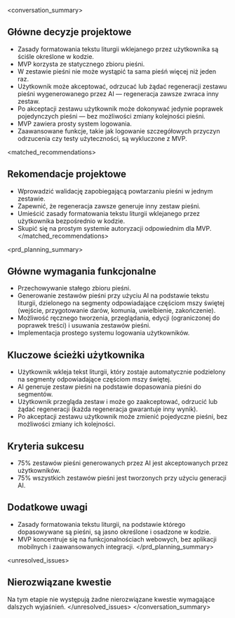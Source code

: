 <conversation_summary>
<decisions>
## Główne decyzje projektowe
- Zasady formatowania tekstu liturgii wklejanego przez użytkownika są ściśle określone w kodzie.
- MVP korzysta ze statycznego zbioru pieśni.
- W zestawie pieśni nie może wystąpić ta sama pieśń więcej niż jeden raz.
- Użytkownik może akceptować, odrzucać lub żądać regeneracji zestawu pieśni wygenerowanego przez AI — regeneracja zawsze zwraca inny zestaw.
- Po akceptacji zestawu użytkownik może dokonywać jedynie poprawek pojedynczych pieśni — bez możliwości zmiany kolejności pieśni.
- MVP zawiera prosty system logowania.
- Zaawansowane funkcje, takie jak logowanie szczegółowych przyczyn odrzucenia czy testy użyteczności, są wykluczone z MVP.
</decisions>

<matched_recommendations>
## Rekomendacje projektowe
- Wprowadzić walidację zapobiegającą powtarzaniu pieśni w jednym zestawie.
- Zapewnić, że regeneracja zawsze generuje inny zestaw pieśni.
- Umieścić zasady formatowania tekstu liturgii wklejanego przez użytkownika bezpośrednio w kodzie.
- Skupić się na prostym systemie autoryzacji odpowiednim dla MVP.
</matched_recommendations>

<prd_planning_summary>
## Główne wymagania funkcjonalne
- Przechowywanie stałego zbioru pieśni.
- Generowanie zestawów pieśni przy użyciu AI na podstawie tekstu liturgii, dzielonego na segmenty odpowiadające częściom mszy świętej (wejście, przygotowanie darów, komunia, uwielbienie, zakończenie).
- Możliwość ręcznego tworzenia, przeglądania, edycji (ograniczonej do poprawek treści) i usuwania zestawów pieśni.
- Implementacja prostego systemu logowania użytkowników.

## Kluczowe ścieżki użytkownika
- Użytkownik wkleja tekst liturgii, który zostaje automatycznie podzielony na segmenty odpowiadające częściom mszy świętej.
- AI generuje zestaw pieśni na podstawie dopasowania pieśni do segmentów.
- Użytkownik przegląda zestaw i może go zaakceptować, odrzucić lub żądać regeneracji (każda regeneracja gwarantuje inny wynik).
- Po akceptacji zestawu użytkownik może zmienić pojedyczne pieśni, bez możliwości zmiany ich kolejności.

## Kryteria sukcesu
- 75% zestawów pieśni generowanych przez AI jest akceptowanych przez użytkowników.
- 75% wszystkich zestawów pieśni jest tworzonych przy użyciu generacji AI.

## Dodatkowe uwagi
- Zasady formatowania tekstu liturgii, na podstawie którego dopasowywane są pieśni, są jasno określone i osadzone w kodzie.
- MVP koncentruje się na funkcjonalnościach webowych, bez aplikacji mobilnych i zaawansowanych integracji.
</prd_planning_summary>

<unresolved_issues>
## Nierozwiązane kwestie
Na tym etapie nie występują żadne nierozwiązane kwestie wymagające dalszych wyjaśnień.
</unresolved_issues>
</conversation_summary>
